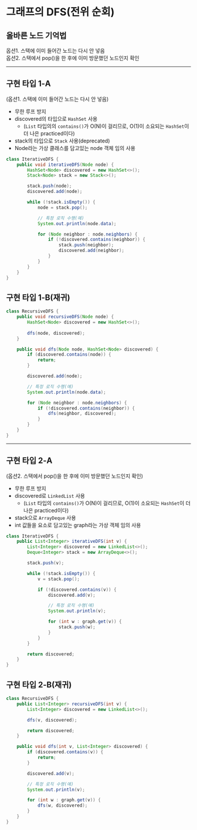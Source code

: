 # 그래프의 DFS(전위 순회)

## 올바른 노드 기억법

옵션1. 스택에 이미 들어간 노드는 다시 안 넣음  
옵션2. 스택에서 pop()을 한 후에 이미 방문했던 노드인지 확인

---

## 구현 타입 1-A

(옵션1. 스택에 이미 들어간 노드는 다시 안 넣음)

- 무한 루프 방지
- discovered의 타입으로 `HashSet` 사용
  - (`List` 타입의의 `contains()`가 O(N)이 걸리므로, O(1)이 소요되는 `HashSet`이 더 나은 practiced이다)
- stack의 타입으로 `Stack` 사용(deprecated)
- Node라는 가상 클래스를 담고있는 node 객체 임의 사용

```java
class IterativeDFS {
    public void iterativeDFS(Node node) {
        HashSet<Node> discovered = new HashSet<>();
        Stack<Node> stack = new Stack<>();

        stack.push(node);
        discovered.add(node);

        while (!stack.isEmpty()) {
            node = stack.pop();

            // 특정 로직 수행(예)
            System.out.println(node.data);

            for (Node neighbor : node.neighbors) {
                if (!discovered.contains(neighbor)) {
                    stack.push(neighbor);
                    discovered.add(neighbor);
                }
            }
        }
    }
}
```


## 구현 타입 1-B(재귀)

```java
class RecursiveDFS {
    public void recursiveDFS(Node node) {
        HashSet<Node> discovered = new HashSet<>();
        
        dfs(node, discovered);
    }

    public void dfs(Node node, HashSet<Node> discovered) {
        if (discovered.contains(node)) {
            return;
        }

        discovered.add(node);

        // 특정 로직 수행(예)
        System.out.println(node.data);        

        for (Node neighbor : node.neighbors) {
            if (!discovered.contains(neighbor)) {
                dfs(neighbor, discovered);
            }
        }
    }
}
```




---

## 구현 타입 2-A

(옵션2. 스택에서 pop()을 한 후에 이미 방문했던 노드인지 확인)

- 무한 루프 방지
- discovered로 `LinkedList` 사용
  - (`List` 타입의 `contains()`가 O(N)이 걸리므로, O(1)이 소요되는 `HashSet`이 더 나은 practiced이다)
- stack으로 `ArrayDeque` 사용
- int 값들을 요소로 담고있는 graph라는 가상 객체 임의 사용

```java
class IterativeDFS {
    public List<Integer> iterativeDFS(int v) {
        List<Integer> discovered = new LinkedList<>();
        Deque<Integer> stack = new ArrayDeque<>();

        stack.push(v);

        while (!stack.isEmpty()) {
            v = stack.pop();

            if (!discovered.contains(v)) {
                discovered.add(v);

                // 특정 로직 수행(예)
                System.out.println(v);

                for (int w : graph.get(v)) {
                    stack.push(w);
                }
            }
        }

        return discovered;
    }
}
```

## 구현 타입 2-B(재귀)

```java
class RecursiveDFS {
    public List<Integer> recursiveDFS(int v) {
        List<Integer> discovered = new LinkedList<>();

        dfs(v, discovered);

        return discovered;
    }

    public void dfs(int v, List<Integer> discovered) {
        if (discovered.contains(v)) {
            return;
        }

        discovered.add(v);

        // 특정 로직 수행(예)
        System.out.println(v);

        for (int w : graph.get(v)) {
            dfs(w, discovered);
        }
    }
}
```


